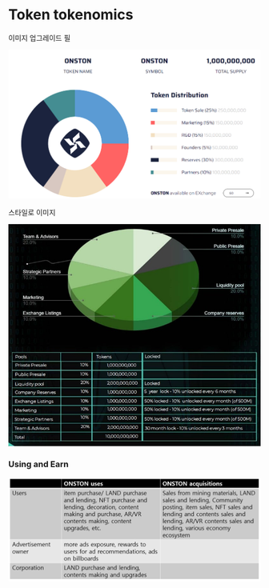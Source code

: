 # Token tokenomics

이미지 업그레이드 필

![](<../.gitbook/assets/image (6) (1).png>)

스타일로 이미지  &#x20;

![](<../.gitbook/assets/image (5).png>)

### Using and Earn

![](<../.gitbook/assets/Using and Earn.png>)
